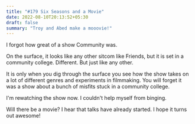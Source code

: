 ```yaml
---
title: "#179 Six Seasons and a Movie"
date: 2022-08-10T20:13:52+05:30
draft: false
summary: "Troy and Abed make a mooovie!"
---
```


I forgot how great of a show Community was.

On the surface, it looks like any other sitcom like Friends, but it is set in a community college. Different. But just like any other.

It is only when you dig through the surface you see how the show takes on a lot of different genres and experiments in filmmaking. You will forget it was a show about a bunch of misfits stuck in a community college.

I'm rewatching the show now. I couldn't help myself from binging.

Will there be a movie? I hear that talks have already started. I hope it turns out awesome!

